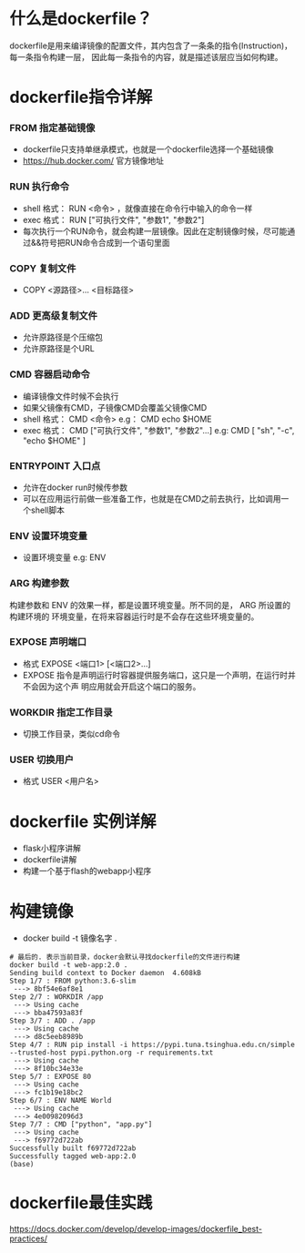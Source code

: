 # 什么是dockerfile？
dockerfile是用来编译镜像的配置文件，其内包含了一条条的指令(Instruction)，每一条指令构建一层， 因此每一条指令的内容，就是描述该层应当如何构建。


# dockerfile指令详解
### FROM 指定基础镜像
- dockerfile只支持单继承模式，也就是一个dockerfile选择一个基础镜像
- https://hub.docker.com/ 官方镜像地址

### RUN 执行命令
- shell 格式： RUN <命令> ，就像直接在命令行中输入的命令一样
- exec 格式： RUN ["可执行文件", "参数1", "参数2"]
- 每次执行一个RUN命令，就会构建一层镜像。因此在定制镜像时候，尽可能通过&&符号把RUN命令合成到一个语句里面

### COPY 复制文件
- COPY <源路径>... <目标路径> 
### ADD 更高级复制文件
- 允许原路径是个压缩包
- 允许原路径是个URL

### CMD 容器启动命令
- 编译镜像文件时候不会执行
- 如果父镜像有CMD，子镜像CMD会覆盖父镜像CMD
- shell 格式： CMD <命令>  e.g： CMD echo $HOME
- exec 格式： CMD ["可执行文件", "参数1", "参数2"...]  e.g: CMD [ "sh", "-c", "echo $HOME" ]

### ENTRYPOINT 入口点
- 允许在docker run时候传参数
- 可以在应用运行前做一些准备工作，也就是在CMD之前去执行，比如调用一个shell脚本
### ENV 设置环境变量
- 设置环境变量 e.g: ENV <key> <value>
### ARG 构建参数
构建参数和 ENV 的效果一样，都是设置环境变量。所不同的是， ARG 所设置的构建环境的 环境变量，在将来容器运行时是不会存在这些环境变量的。
### EXPOSE 声明端口
- 格式 EXPOSE <端口1> [<端口2>...]
- EXPOSE 指令是声明运行时容器提供服务端口，这只是一个声明，在运行时并不会因为这个声 明应用就会开启这个端口的服务。
### WORKDIR 指定工作目录
- 切换工作目录，类似cd命令

### USER 切换用户
- 格式  USER <用户名>

# dockerfile 实例详解
- flask小程序讲解
- dockerfile讲解
- 构建一个基于flash的webapp小程序

# 构建镜像
- docker build -t 镜像名字 .
```shell script
# 最后的. 表示当前目录，docker会默认寻找dockerfile的文件进行构建
docker build -t web-app:2.0 .
Sending build context to Docker daemon  4.608kB
Step 1/7 : FROM python:3.6-slim
 ---> 8bf54e6af8e1
Step 2/7 : WORKDIR /app
 ---> Using cache
 ---> bba47593a83f
Step 3/7 : ADD . /app
 ---> Using cache
 ---> d8c5eeb8989b
Step 4/7 : RUN pip install -i https://pypi.tuna.tsinghua.edu.cn/simple --trusted-host pypi.python.org -r requirements.txt
 ---> Using cache
 ---> 8f10bc34e33e
Step 5/7 : EXPOSE 80
 ---> Using cache
 ---> fc1b19e18bc2
Step 6/7 : ENV NAME World
 ---> Using cache
 ---> 4e00982096d3
Step 7/7 : CMD ["python", "app.py"]
 ---> Using cache
 ---> f69772d722ab
Successfully built f69772d722ab
Successfully tagged web-app:2.0
(base)
```

# dockerfile最佳实践
https://docs.docker.com/develop/develop-images/dockerfile_best-practices/